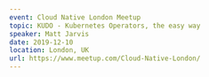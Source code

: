 ```yaml
---
event: Cloud Native London Meetup
topic: KUDO - Kubernetes Operators, the easy way
speaker: Matt Jarvis
date: 2019-12-10
location: London, UK
url: https://www.meetup.com/Cloud-Native-London/
---
```


<!-- some more info about the event could go here -->

<!-- more -->
